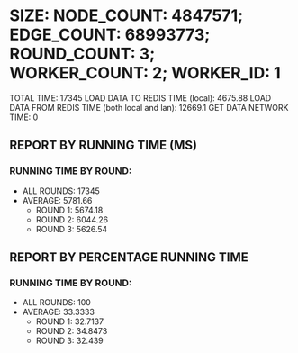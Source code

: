 
# SIZE: NODE_COUNT: 4847571; EDGE_COUNT: 68993773; ROUND_COUNT: 3; WORKER_COUNT: 2; WORKER_ID: 1
 TOTAL TIME: 17345
 LOAD DATA TO REDIS TIME (local): 4675.88
 LOAD DATA FROM REDIS TIME (both local and lan): 12669.1
 GET DATA NETWORK TIME: 0

## REPORT BY RUNNING TIME (MS)

 ### RUNNING TIME BY ROUND:

  + ALL ROUNDS: 17345
  + AVERAGE: 5781.66
     + ROUND 1: 5674.18
     + ROUND 2: 6044.26
     + ROUND 3: 5626.54

## REPORT BY PERCENTAGE RUNNING TIME

 ### RUNNING TIME BY ROUND:

  + ALL ROUNDS: 100
  + AVERAGE: 33.3333
     + ROUND 1: 32.7137
     + ROUND 2: 34.8473
     + ROUND 3: 32.439

